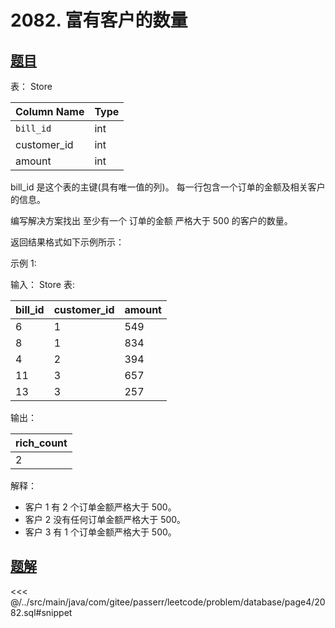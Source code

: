 # 2082. 富有客户的数量
## [题目](https://leetcode.cn/problems/the-number-of-rich-customers/)

表： Store

| Column Name | Type |
|:------------|:-----|
| `bill_id`   | int  |
| customer_id | int  |
| amount      | int  |

bill_id 是这个表的主键(具有唯一值的列)。
每一行包含一个订单的金额及相关客户的信息。

编写解决方案找出 至少有一个 订单的金额 严格大于 500 的客户的数量。

返回结果格式如下示例所示：

示例 1:

输入：
Store 表:

| bill_id | customer_id | amount |
|:--------|:------------|:-------|
| 6       | 1           | 549    |
| 8       | 1           | 834    |
| 4       | 2           | 394    |
| 11      | 3           | 657    |
| 13      | 3           | 257    |

输出：

| rich_count |
|:-----------|
| 2          |

解释：

- 客户 1 有 2 个订单金额严格大于 500。
- 客户 2 没有任何订单金额严格大于 500。
- 客户 3 有 1 个订单金额严格大于 500。

## [题解](https://github.com/PasseRR/JavaLeetCode/blob/master/src/main/java/com/gitee/passerr/leetcode/problem/database/page4/2082.sql)

<<< @/../src/main/java/com/gitee/passerr/leetcode/problem/database/page4/2082.sql#snippet
